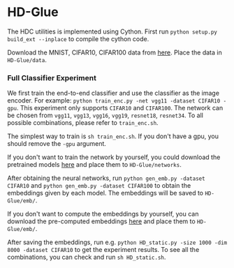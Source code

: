 # HD-Glue

The HDC utilities is implemented using Cython. First run `python setup.py build_ext --inplace` to compile the cython code.

Download the MNIST, CIFAR10, CIFAR100 data from [here](https://drive.google.com/drive/folders/14_irBxvDdGZAcpEYJ7sjfQhuZI-uJ3Me?usp=sharing). Place the data in `HD-Glue/data`.

### Full Classifier Experiment

We first train the end-to-end classifier and use the classifier as the image encoder. For example: `python train_enc.py -net vgg11 -dataset CIFAR10 -gpu`. This experiment only supports `CIFAR10` and `CIFAR100`. The network can be chosen from `vgg11`, `vgg13`, `vgg16`, `vgg19`, `resnet18`, `resnet34`. To all possible combinations, please refer to `train_enc.sh`.

The simplest way to train is `sh train_enc.sh`. If you don't have a gpu, you should remove the `-gpu` argument.

If you don't want to train the network by yourself, you could download the pretrained models [here](https://drive.google.com/drive/folders/1mHG6_CDXlacwuU5DT_k7-tyxWcyfSpKU?usp=sharing) and place them to `HD-Glue/networks`.

After obtaining the neural networks, run `python gen_emb.py -dataset CIFAR10` and `python gen_emb.py -dataset CIFAR100` to obtain the embeddings given by each model. The embeddings will be saved to `HD-Glue/emb/`.

If you don't want to compute the embeddings by yourself, you can download the pre-computed embeddings [here](https://drive.google.com/drive/folders/10sl3PKY4TkNlnvvwZbXIExS2ZepDcfN1?usp=sharing) and place them to `HD-Glue/emb/`.

After saving the embeddings, run e.g. `python HD_static.py -size 1000 -dim 8000 -dataset CIFAR10` to get the experiment results. To see all the combinations, you can check and run `sh HD_static.sh`. 


